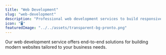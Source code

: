 ```yaml
---
title: "Web Development"
slug: "web-development"
description: "Professional web development services to build responsive and scalable websites."
icon: "🖥️"
featuredImage: "../../assets/transparent-bg-pronto.png"
---
```


Our web development service offers end-to-end solutions for building modern websites tailored to your business needs.
